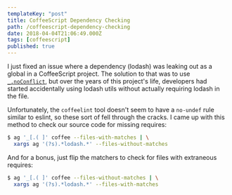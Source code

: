 ```yaml
---
templateKey: "post"
title: CoffeeScript Dependency Checking
path: /coffeescript-dependency-checking
date: 2018-04-04T21:06:49.000Z
tags: [coffeescript]
published: true
---
```


I just fixed an issue where a dependency (lodash) was leaking out as a global
in a CoffeeScript project. The solution to that was to use
[`_.noConflict`](https://lodash.com/docs/4.17.5#noConflict), but over the years
of this project's life, developers had started accidentally using lodash utils
without actually requiring lodash in the file.

Unfortunately, the `coffeelint` tool doesn't seem to have a `no-undef` rule
similar to eslint, so these sort of fell through the cracks. I came up with
this method to check our source code for missing requires:

```bash
$ ag '_[.( ]' coffee --files-with-matches | \
  xargs ag '(?s).*lodash.*' --files-without-matches
```

And for a bonus, just flip the matchers to check for files with extraneous
requires:

```bash
$ ag '_[.( ]' coffee --files-without-matches | \
  xargs ag '(?s).*lodash.*' --files-with-matches
```
